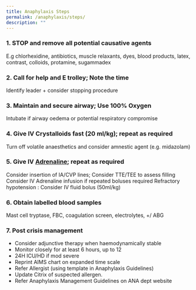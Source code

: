 ```yaml
---
title: Anaphylaxis Steps
permalink: /anaphylaxis/steps/
description: ""
---
```

### 1. STOP and remove all potential causative agents
E.g chlorhexidine, antibiotics, muscle relaxants, dyes, blood products, latex, contrast, colloids, protamine, sugammadex
### 2. Call for help and E trolley; Note the time
Identify leader + consider stopping procedure
### 3. Maintain and secure airway; Use 100% Oxygen
Intubate if airway oedema or potential respiratory compromise
### 4. Give IV Crystalloids fast (20 ml/kg); repeat as required
Turn off volatile anaesthetics and consider amnestic agent (e.g. midazolam)
### 5. Give IV [Adrenaline](/crisis-manual/anaphylaxis-details/drug-doses/); repeat as required
Consider insertion of IA/CVP lines; Consider TTE/TEE to assess filling
Consider IV Adrenaline infusion if repeated boluses required
Refractory hypotension : Consider IV fluid bolus (50ml/kg)
### 6. Obtain labelled blood samples
Mast cell tryptase, FBC, coagulation screen, electrolytes, +/ ABG
### 7. Post crisis management
* Consider adjunctive therapy when haemodynamically stable
* Monitor closely for at least 6 hours, up to 12
* 24H ICU/HD if mod severe
* Reprint AIMS chart on expanded time scale
* Refer Allergist (using template in Anaphylaxis Guidelines)
* Update Citrix of suspected allergen.
* Refer Anaphylaxis Management Guidelines on ANA dept website